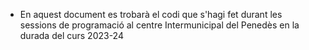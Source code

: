 - En aquest document es trobarà el codi que s'hagi fet durant les sessions de programació al centre Intermunicipal del Penedès en la durada del curs 2023-24

